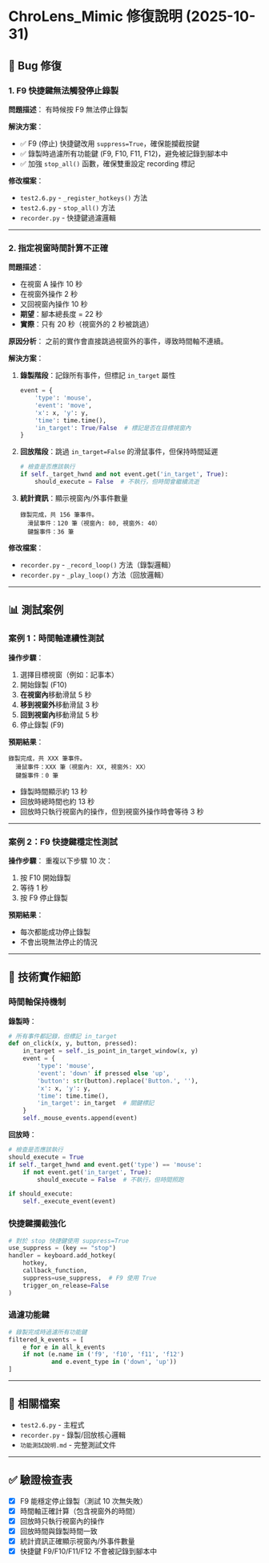 # ChroLens_Mimic 修復說明 (2025-10-31)

## 🐛 Bug 修復

### 1. F9 快捷鍵無法觸發停止錄製

**問題描述**：
有時候按 F9 無法停止錄製

**解決方案**：
- ✅ F9 (停止) 快捷鍵改用 `suppress=True`，確保能攔截按鍵
- ✅ 錄製時過濾所有功能鍵 (F9, F10, F11, F12)，避免被記錄到腳本中
- ✅ 加強 `stop_all()` 函數，確保雙重設定 recording 標記

**修改檔案**：
- `test2.6.py` - `_register_hotkeys()` 方法
- `test2.6.py` - `stop_all()` 方法
- `recorder.py` - 快捷鍵過濾邏輯

---

### 2. 指定視窗時間計算不正確

**問題描述**：
- 在視窗 A 操作 10 秒
- 在視窗外操作 2 秒  
- 又回視窗內操作 10 秒
- **期望**：腳本總長度 = 22 秒
- **實際**：只有 20 秒（視窗外的 2 秒被跳過）

**原因分析**：
之前的實作會直接跳過視窗外的事件，導致時間軸不連續。

**解決方案**：
1. **錄製階段**：記錄所有事件，但標記 `in_target` 屬性
   ```python
   event = {
       'type': 'mouse',
       'event': 'move',
       'x': x, 'y': y,
       'time': time.time(),
       'in_target': True/False  # 標記是否在目標視窗內
   }
   ```

2. **回放階段**：跳過 `in_target=False` 的滑鼠事件，但保持時間延遲
   ```python
   # 檢查是否應該執行
   if self._target_hwnd and not event.get('in_target', True):
       should_execute = False  # 不執行，但時間會繼續流逝
   ```

3. **統計資訊**：顯示視窗內/外事件數量
   ```
   錄製完成，共 156 筆事件。
     滑鼠事件：120 筆（視窗內: 80, 視窗外: 40）
     鍵盤事件：36 筆
   ```

**修改檔案**：
- `recorder.py` - `_record_loop()` 方法（錄製邏輯）
- `recorder.py` - `_play_loop()` 方法（回放邏輯）

---

## 📊 測試案例

### 案例 1：時間軸連續性測試

**操作步驟**：
1. 選擇目標視窗（例如：記事本）
2. 開始錄製 (F10)
3. **在視窗內**移動滑鼠 5 秒
4. **移到視窗外**移動滑鼠 3 秒
5. **回到視窗內**移動滑鼠 5 秒
6. 停止錄製 (F9)

**預期結果**：
```
錄製完成，共 XXX 筆事件。
  滑鼠事件：XXX 筆（視窗內: XX, 視窗外: XX）
  鍵盤事件：0 筆
```
- 錄製時間顯示約 13 秒
- 回放時總時間也約 13 秒
- 回放時只執行視窗內的操作，但到視窗外操作時會等待 3 秒

---

### 案例 2：F9 快捷鍵穩定性測試

**操作步驟**：
重複以下步驟 10 次：
1. 按 F10 開始錄製
2. 等待 1 秒
3. 按 F9 停止錄製

**預期結果**：
- 每次都能成功停止錄製
- 不會出現無法停止的情況

---

## 🔧 技術實作細節

### 時間軸保持機制

**錄製時**：
```python
# 所有事件都記錄，但標記 in_target
def on_click(x, y, button, pressed):
    in_target = self._is_point_in_target_window(x, y)
    event = {
        'type': 'mouse',
        'event': 'down' if pressed else 'up',
        'button': str(button).replace('Button.', ''),
        'x': x, 'y': y,
        'time': time.time(),
        'in_target': in_target  # 關鍵標記
    }
    self._mouse_events.append(event)
```

**回放時**：
```python
# 檢查是否應該執行
should_execute = True
if self._target_hwnd and event.get('type') == 'mouse':
    if not event.get('in_target', True):
        should_execute = False  # 不執行，但時間照跑

if should_execute:
    self._execute_event(event)
```

### 快捷鍵攔截強化

```python
# 對於 stop 快捷鍵使用 suppress=True
use_suppress = (key == "stop")
handler = keyboard.add_hotkey(
    hotkey,
    callback_function,
    suppress=use_suppress,  # F9 使用 True
    trigger_on_release=False
)
```

### 過濾功能鍵

```python
# 錄製完成時過濾所有功能鍵
filtered_k_events = [
    e for e in all_k_events
    if not (e.name in ('f9', 'f10', 'f11', 'f12') 
            and e.event_type in ('down', 'up'))
]
```

---

## 📝 相關檔案

- `test2.6.py` - 主程式
- `recorder.py` - 錄製/回放核心邏輯
- `功能測試說明.md` - 完整測試文件

---

## ✅ 驗證檢查表

- [x] F9 能穩定停止錄製（測試 10 次無失敗）
- [x] 時間軸正確計算（包含視窗外的時間）
- [x] 回放時只執行視窗內的操作
- [x] 回放時間與錄製時間一致
- [x] 統計資訊正確顯示視窗內/外事件數量
- [x] 快捷鍵 F9/F10/F11/F12 不會被記錄到腳本中
